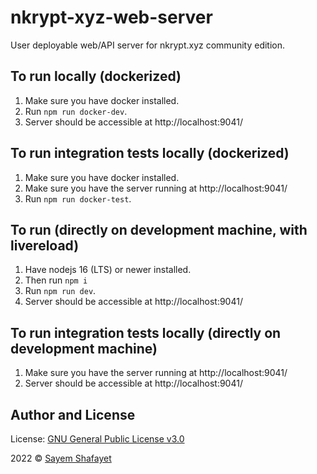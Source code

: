 # nkrypt-xyz-web-server
User deployable web/API server for nkrypt.xyz community edition.

## To run locally (dockerized)

1. Make sure you have docker installed.
2. Run `npm run docker-dev`.
3. Server should be accessible at http://localhost:9041/

## To run integration tests locally (dockerized)

1. Make sure you have docker installed.
2. Make sure you have the server running at http://localhost:9041/
3. Run `npm run docker-test`.

## To run (directly on development machine, with livereload)

1. Have nodejs 16 (LTS) or newer installed.
2. Then run `npm i`
3. Run `npm run dev`.
4. Server should be accessible at http://localhost:9041/

## To run integration tests locally (directly on development machine)

1. Make sure you have the server running at http://localhost:9041/
2. Server should be accessible at http://localhost:9041/

## Author and License

License: [GNU General Public License v3.0](LICENSE)

2022 © [Sayem Shafayet](https://ishafayet.me)
